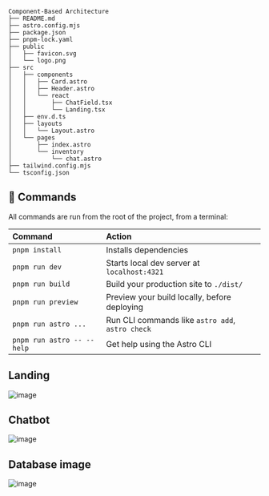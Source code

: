 

```
Component-Based Architecture
├── README.md
├── astro.config.mjs
├── package.json
├── pnpm-lock.yaml
├── public
│   ├── favicon.svg
│   └── logo.png
├── src
│   ├── components
│   │   ├── Card.astro
│   │   ├── Header.astro
│   │   └── react
│   │       ├── ChatField.tsx
│   │       └── Landing.tsx
│   ├── env.d.ts
│   ├── layouts
│   │   └── Layout.astro
│   └── pages
│       ├── index.astro
│       └── inventory
│           └── chat.astro
├── tailwind.config.mjs
└── tsconfig.json
```

## 🧞 Commands

All commands are run from the root of the project, from a terminal:

| Command                   | Action                                           |
| :------------------------ | :----------------------------------------------- |
| `pnpm install`             | Installs dependencies                            |
| `pnpm run dev`             | Starts local dev server at `localhost:4321`      |
| `pnpm run build`           | Build your production site to `./dist/`          |
| `pnpm run preview`         | Preview your build locally, before deploying     |
| `pnpm run astro ...`       | Run CLI commands like `astro add`, `astro check` |
| `pnpm run astro -- --help` | Get help using the Astro CLI                     |

## Landing
![image](https://github.com/JosephSC0121/e-chat-frontend/assets/119358195/029af41a-15c4-4f1d-85bb-ae21cd032ac7)

## Chatbot
![image](https://github.com/JosephSC0121/e-chat-frontend/assets/119358195/49fe1ba0-e218-477f-b7d6-7fba4b1ac4c8)


## Database image
![image](https://github.com/JosephSC0121/e-chat-frontend/assets/119358195/208449f8-2640-425d-80e0-c8cc3e59ed87)

